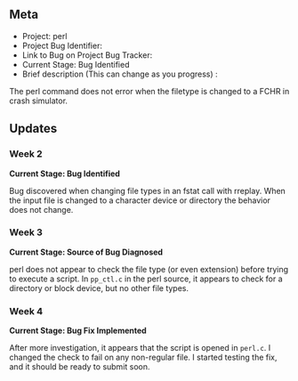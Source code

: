 ## Meta
* Project: perl
* Project Bug Identifier:
* Link to Bug on Project Bug Tracker:
* Current Stage: Bug Identified
* Brief description (This can change as you progress) :

The perl command does not error when the filetype is changed to a FCHR in crash simulator.


## Updates


### Week 2

**Current Stage: Bug Identified**

Bug discovered when changing file types in an fstat call with rreplay. When the input file is changed to a character device or directory the behavior does not change.

### Week 3

**Current Stage: Source of Bug Diagnosed**

perl does not appear to check the file type (or even extension) before trying to execute a script. In `pp_ctl.c` in the perl source, it appears to check for a directory or block device, but no other file types.

### Week 4

**Current Stage: Bug Fix Implemented**

After more investigation, it appears that the script is opened in `perl.c`. I changed the check to fail on any non-regular file. I started testing the fix, and it should be ready to submit soon.
